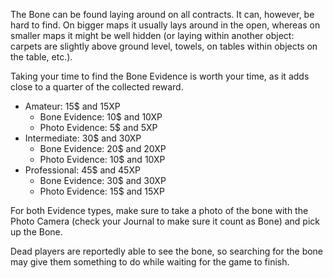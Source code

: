 The Bone can be found laying around on all contracts. It can, however, be hard to find. On bigger maps it usually lays around in the open, whereas on smaller maps it might be well hidden (or laying within another object: carpets are slightly above ground level, towels, on tables within objects on the table, etc.).

Taking your time to find the Bone Evidence is worth your time, as it adds close to a quarter of the collected reward.

- Amateur: 15$ and 15XP
    - Bone Evidence: 10$ and 10XP
    - Photo Evidence: 5$ and 5XP
- Intermediate: 30$ and 30XP
    - Bone Evidence: 20$ and 20XP
    - Photo Evidence: 10$ and 10XP
- Professional: 45$ and 45XP
    - Bone Evidence: 30$ and 30XP
    - Photo Evidence: 15$ and 15XP
    
For both Evidence types, make sure to take a photo of the bone with the Photo Camera (check your Journal to make sure it count as Bone) and pick up the Bone.

Dead players are reportedly able to see the bone, so searching for the bone may give them something to do while waiting for the game to finish.

